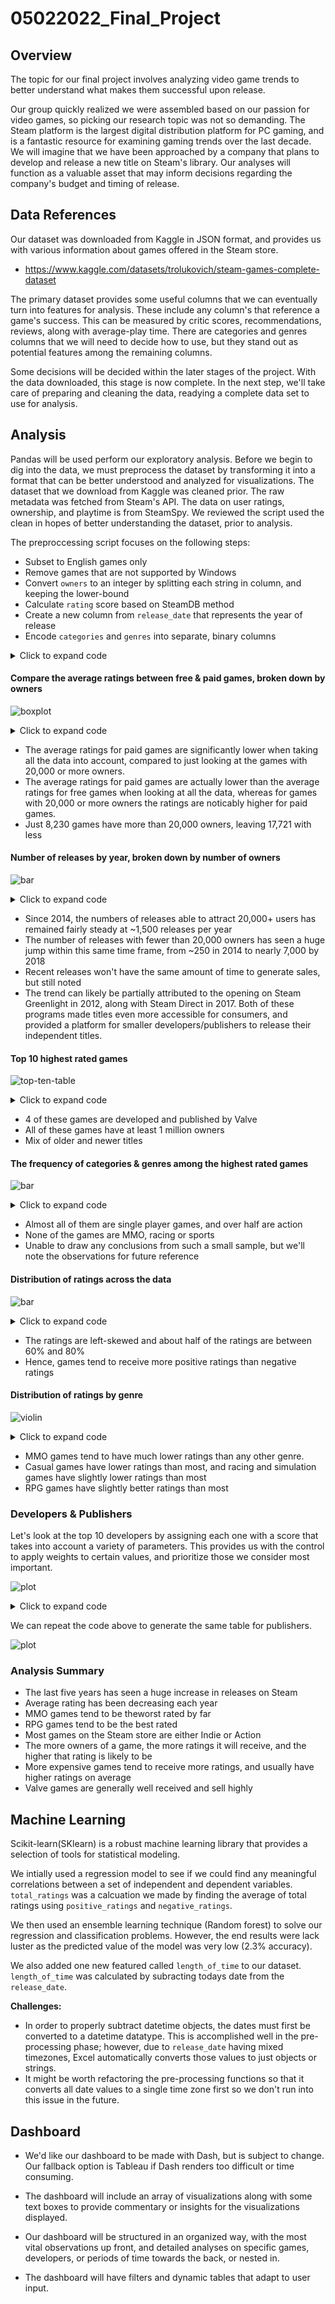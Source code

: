 # 05022022_Final_Project

## Overview

The topic for our final project involves analyzing video game trends to better understand what makes them successful upon release.

Our group quickly realized we were assembled based on our passion for video games, so picking our research topic was not so demanding. The Steam platform is the largest digital distribution platform for PC gaming, and is a fantastic resource for examining gaming trends over the last decade. We will imagine that we have been approached by a company that plans to develop and release a new title on Steam's library. Our analyses will function as a valuable asset that may inform decisions regarding the company's budget and timing of release.

## Data References

Our dataset was downloaded from Kaggle in JSON format, and provides us with various information about games offered in the Steam store.

- <https://www.kaggle.com/datasets/trolukovich/steam-games-complete-dataset>

The primary dataset provides some useful columns that we can eventually turn into features for analysis. These include any column's that reference a game's success. This can be measured by critic scores, recommendations, reviews, along with average-play time. There are categories and genres columns that we will need to decide how to use, but they stand out as potential features among the remaining columns.

Some decisions will be decided within the later stages of the project. With the data downloaded, this stage is now complete. In the next step, we'll take care of preparing and cleaning the data, readying a complete data set to use for analysis.

## Analysis

Pandas will be used perform our exploratory analysis. Before we begin to dig into the data, we must preprocess the dataset by transforming it into a format that can be better understood and analyzed for visualizations. The dataset that we download from Kaggle was cleaned prior. The raw metadata was fetched from Steam's API. The data on user ratings, ownership, and playtime is from SteamSpy. We reviewed the script used the clean in hopes of better understanding the dataset, prior to analysis.

The preproccessing script focuses on the following steps:

- Subset to English games only
- Remove games that are not supported by Windows
- Convert `owners` to an integer by splitting each string in column, and keeping the lower-bound
- Calculate `rating` score based on SteamDB method
- Create a new column from `release_date` that represents the year of release
- Encode `categories` and `genres` into separate, binary columns

<details><summary>Click to expand code</summary>
<p>

```python
def remove_non_english(df):

    # keep only rows marked as supporting english
    df = df[df['english'] == 1].copy()
    
    # remove english column, now redundant
    df = df.drop('english', axis=1)
    
    return df

def calc_rating(row):

    # https://steamdb.info/blog/steamdb-rating/

    import math

    pos = row['positive_ratings']
    neg = row['negative_ratings']

    total_reviews = pos + neg
    average = pos / total_reviews
    
    score = average - (average*0.5) * 2**(-math.log10(total_reviews + 1))

    return score * 100

def process_cat_gen_tag(df):
    
    # only going to use these categories
    cat_cols = [
        # 'Local Multi-Player',
        # 'MMO',
        # 'Mods',
        'Multi-player',
        # 'Online Co-op',
        # 'Online Multi-Player',
        'Single-player'
    ]
    
    # create a new column for each category, with 1s indicating membership and 0s for non-members
    for col in sorted(cat_cols):
        col_name = re.sub(r'[\s\-\/]', '_', col.lower())
        col_name = re.sub(r'[()]', '', col_name)
        
        df[col_name] = df['categories'].apply(lambda x: 1 if col in x.split(';') else 0)
        
    # repeat for genre column names
    gen_cols = [
        # 'Accounting',
        'Action',
        'Adventure',
        # 'Animation & Modeling',
        # 'Audio Production',
        'Casual',
        # 'Design & Illustration',
        # 'Documentary',
        # 'Early Access',
        # 'Education',
        # 'Free to Play',
        # 'Game Development',
        # 'Gore',
        'Indie',
        'Massively Multiplayer',
        # 'Nudity',
        # 'Photo Editing',
        'RPG',
        'Racing',
        # 'Sexual Content',
        'Simulation',
        # 'Software Training',
        'Sports',
        'Strategy'
        # 'Tutorial',
        # 'Utilities',
        # 'Video Production',
        # 'Violent',
        # 'Web Publishing'
    ]
    
    gen_col_names = []
    
    # create new columns for each genre with 1s for games of that genre
    for col in sorted(gen_cols):
        col_name = col.lower().replace('&', 'and').replace(' ', '_')
        gen_col_names.append(col_name)
        
        df[col_name] = df['genres'].apply(lambda x: 1 if col in x.split(';') else 0)
        # alternate method using np.where:
        # df[col_name] = np.where(df['genres'].str.contains(col), 1, 0)
    
    # remove "non-games" based on genre
    gen_sums = df[gen_col_names].sum(axis=1)
    df = df[gen_sums > 0].copy()

    # remove redundant columns
    df = df.drop(['categories', 'steamspy_tags'], axis=1)
    
    return df

# preprocess for exploratory analysis
def pre_process():
    
    # read in cleaned dataset
    df = pd.read_csv('Resources/Data/steam_cleaned.csv')
    
    # keep english only
    df = remove_non_english(df)
    
    # keep windows only, and remove platforms column
    df = df[df['platforms'].str.contains('windows')].drop('platforms', axis=1).copy()
    
    # keep lower bound of owners column, as integer
    df['owners'] = df['owners'].str.split('-').apply(lambda x: x[0]).astype(int)
    
    # calculate rating, along w/ simple ratio for comparison
    df['total_ratings'] = df['positive_ratings'] + df['negative_ratings']
    df['rating_ratio'] = df['positive_ratings'] / df['total_ratings']
    df['rating'] = df.apply(calc_rating, axis=1)
    
    # convert release_date to dt type and create separate column for release_year
    df['release_date'] = df['release_date'].astype('datetime64[ns]')
    df['release_year'] = df['release_date'].apply(lambda x: x.year)
    
    # process genres and categories
    df = process_cat_gen_tag(df)
    
    return df

data = pre_process()
```

</details>

#### Compare the average ratings between free & paid games, broken down by owners

![boxplot](./Resources/Images/boxplot.png)

<details><summary>Click to expand code</summary>
<p>

```python
fig = plt.figure(figsize=(10,6))

dfa = data[data.owners >= 20000].copy()
dfa['subset'] = '20,000+ Owners'

dfb = data.copy()
dfb['subset'] = 'All Data'

ax = sns.boxplot(x='subset', y='rating', hue='type', data=pd.concat([dfa, dfb]))

ax.set(xlabel='', ylabel='Rating (%)')
plt.show()
```

</p>
</details>

- The average ratings for paid games are significantly lower when taking all the data into account, compared to just looking at the games with 20,000 or more owners.
- The average ratings for paid games are actually lower than the average ratings for free games when looking at all the data, whereas for games with 20,000 or more owners the ratings are noticably higher for paid games.
- Just 8,230 games have more than 20,000 owners, leaving 17,721 with less

#### Number of releases by year, broken down by number of owners

![bar](./Resources/Images/releases-by-year.png)

<details><summary>Click to expand code</summary>
<p>

```python
df = data.copy()

years = []
lt_20k = []
gt_20k = []

# very few releases in data prior to 2006, and data is from 2019
for year in sorted(df['release_year'].unique()):
    if year < 2006 or year > 2018:
        continue
    
    # subset dataframe by year
    year_df = df[df.release_year == year]
    
    # calculate total with less than 20,000 owners, and total with 20,000 or more
    total_lt_20k = year_df[year_df.owners < 20000].shape[0]
    total_gt_20k = year_df[year_df.owners >= 20000].shape[0]
    
    years.append(year)
    lt_20k.append(total_lt_20k)
    gt_20k.append(total_gt_20k)
    
owners_df = pd.DataFrame(zip(years, lt_20k, gt_20k), 
                         columns=['year', 'Under 20,000 Owners', '20,000+ Owners'])

ax = owners_df.plot(x='year', y=[1, 2], 
                    kind='bar', 
                    stacked=True, 
                    color=['tab:blue', 'darkgrey']
                   )

ax.set_xlabel('')
ax.set_ylabel('Number of Releases')
ax.set_title('Number of releases by year & number of owners')
sns.despine()
plt.show()
```

</p>
</details>

- Since 2014, the numbers of releases able to attract 20,000+ users has remained fairly steady at ~1,500 releases per year
- The number of releases with fewer than 20,000 owners has seen a huge jump within this same time frame, from ~250 in 2014 to nearly 7,000 by 2018
- Recent releases won't have the same amount of time to generate sales, but still noted
- The trend can likely be partially attributed to the opening on Steam Greenlight in 2012, along with Steam Direct in 2017. Both of these programs made titles even more accessible for consumers, and provided a platform for smaller developers/publishers to release their independent titles.

#### Top 10 highest rated games

![top-ten-table](./Resources/Images/top-ten-tbl.png)

<details><summary>Click to expand code</summary>
<p>

```python
display_cols = ['name', 'developer', 'publisher', 'release_year', 'genres', 'average_playtime', 'owners', 'rating', 'price']
top_ten = df.sort_values(by='rating', ascending=False).head(10)
```

</p>
</details>

- 4 of these games are developed and published by Valve
- All of these games have at least 1 million owners
- Mix of older and newer titles

#### The frequency of categories & genres among the highest rated games

![bar](./Resources/Images/gen-cat-freq.png)

<details><summary>Click to expand code</summary>
<p>

```python
# subset top 100 games and most important features
display_cols = ['name', 'developer', 'publisher', 'genres', 'release_year', 'average_playtime', 'owners', 'rating', 'price']
top_hundred = df.sort_values(by='rating', ascending=False).head(100)

# storing category and genre columns back into a variable to easy access
cat_gen_cols = df.columns[-13:-1]
ax = top_hundred[cat_gen_cols].sum().plot.bar(figsize=(8,5))

ax.set_ylim([0, 100])
ax.set_ylabel('Count')
ax.set_title('Frequency of categories & genres in top 100 games')

plt.show()
```

</p>
</details>

- Almost all of them are single player games, and over half are action
- None of the games are MMO, racing or sports
- Unable to draw any conclusions from such a small sample, but we'll note the observations for future reference

#### Distribution of ratings across the data

![bar](./Resources/Images/ratings-distribution.png)

<details><summary>Click to expand code</summary>
<p>

```python
# paid with over 20,000 owners
df = data[(data.owners >= 20000) & (data.price > 0)].copy()

x = df.rating
result = plt.hist(x, bins=20, color='c', edgecolor='k', alpha=0.65)

# plot line for mean on histogram
plt.axvline(x.mean(), color='k', linestyle='dashed', linewidth=1)

# include mean in text
min_ylim, max_ylim = plt.ylim()
plt.text(x.mean()*1.1, max_ylim*0.9, 'Mean: {:.2f}'.format(x.mean()))
```

</p>
</details>

- The ratings are left-skewed and about half of the ratings are between 60% and 80%
- Hence, games tend to receive more positive ratings than negative ratings

#### Distribution of ratings by genre

![violin](./Resources/Images/ratings-distribution-by-genre.png)

<details><summary>Click to expand code</summary>
<p>

```python
g_df = pd.DataFrame()

# create new dataframe with rating and genre, as games can belong to multiple genres
for col in gen_cols:
    ratings = pd.DataFrame(df.loc[df[col] == 1, 'rating'].values, columns=['rating'])
    ratings['genre'] = col
    g_df = pd.concat([g_df, ratings], axis=0)

fig, ax = plt.subplots(figsize=(11,6))
sns.violinplot(x='genre', y='rating', data=g_df, inner='quartile', ax=ax)
ax.axhline(g_df.rating.median(), color='black', lw=3, alpha=.5)
ax.text(9.6, g_df.rating.median()-1, 'median', color='black', alpha=.8)

ax.tick_params(axis='x', labelsize=8)
ax.set_title("Rating distribution by genre");
plt.show()
```

</p>
</details>

- MMO games tend to have much lower ratings than any other genre.
- Casual games have lower ratings than most, and racing and simulation games have slightly lower ratings than most
- RPG games have slightly better ratings than most

### Developers & Publishers

Let's look at the top 10 developers by assigning each one with a score that takes into account a variety of parameters. This provides us with the control to apply weights to certain values, and prioritize those we consider most important.

![plot](./Resources/Images/top-devs-tbl.png)

<details><summary>Click to expand code</summary>
<p>

```python
def get_scores(df):
    # extracting values
    num_releases = df.num_releases**(1/2)
    log_owners = np.log10(df.sum_owners)
    mean_rating = df.mean_rating
    log_ratings = np.log10(df.total_ratings)
    
    # calculating z scores
    z_num_releases = stats.zscore(num_releases)
    z_log_owners = stats.zscore(log_owners)
    z_mean_rating = stats.zscore(mean_rating)
    z_log_ratings = stats.zscore(log_ratings)

    # calculate developer scores
    scores = (.1*z_num_releases + .5*.2*z_log_owners + .5*z_mean_rating + .5*.25*z_log_ratings) / 3
        
    return scores

pv_df = df.copy()
pv_df['num_releases'] = 1
pv = pv_df.pivot_table(index='developer',
                       values=['num_releases', 'owners', 'rating', 'total_ratings', 'price'],
                       aggfunc={'num_releases': np.sum,
                                'owners': np.sum, 
                                'rating': np.mean,
                                'total_ratings': np.sum,
                                'price': np.mean}
                      ).rename({'owners': 'sum_owners', 
                                'price': 'mean_price',
                                'rating': 'mean_rating'}, axis=1)

pv['score'] = get_scores(pv)
pv = pv.sort_values(by='score', ascending=False)
pv.head(10)
```

</p>
</details>

We can repeat the code above to generate the same table for publishers.

![plot](./Resources/Images/top-pubs-tbl.png)

### Analysis Summary

- The last five years has seen a huge increase in releases on Steam
- Average rating has been decreasing each year
- MMO games tend to be theworst rated by far
- RPG games tend to be the best rated
- Most games on the Steam store are either Indie or Action
- The more owners of a game, the more ratings it will receive, and the higher that rating is likely to be
- More expensive games tend to receive more ratings, and usually have higher ratings on average
- Valve games are generally well received and sell highly

## Machine Learning

Scikit-learn(SKlearn) is a robust machine learning library that provides a selection of tools for statistical modeling.

We intially used a regression model to see if we could find any meaningful correlations between a set of independent and dependent variables. ```total_ratings``` was a calcuation we made by finding the average of total ratings using ```positive_ratings``` and ```negative_ratings```.

We then used an ensemble learning technique (Random forest) to solve our regression and classification problems. However, the end results were lack luster as the predicted value of the model was very low (2.3% accuracy).

We also added one new featured called ```length_of_time``` to our dataset.
```length_of_time``` was calculated by subracting todays date from the ```release_date```.

**Challenges:**

- In order to properly subtract datetime objects, the dates must first be converted to a datetime datatype. This is accomplished well in the pre-processing phase; however, due to ```release_date``` having mixed timezones, Excel automatically converts those values to just objects or strings.
- It might be worth refactoring the pre-processing functions so that it converts all date values to a single time zone first so we don't run into this issue in the future.  

## Dashboard

- We'd like our dashboard to be made with Dash, but is subject to change. Our fallback option is Tableau if Dash renders too difficult or time consuming.

- The dashboard will include an array of visualizations along with some text boxes to provide commentary or insights for the visualizations displayed.

- Our dashboard will be structured in an organized way, with the most vital observations up front, and detailed analyses on specific games, developers, or periods of time towards the back, or nested in.

- The dashboard will have filters and dynamic tables that adapt to user input.